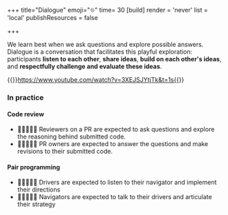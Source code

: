 +++
title="Dialogue"
emoji="⛗"
time= 30
[build]
  render = 'never'
  list = 'local'
  publishResources = false

+++

We learn best when we ask questions and explore possible answers. Dialogue is a conversation that facilitates this playful exploration: participants **listen to each other**, **share ideas**, **build on each other's ideas**, and **respectfully challenge and evaluate these ideas**.

{{<youtube>}}https://www.youtube.com/watch?v=3XEJSJYtjTk&t=1s{{</youtube>}}

### In practice

#### Code review

- 🧑🏿‍🤝‍🧑🏽 Reviewers on a PR are expected to ask questions and explore the reasoning behind submitted code.
- 🧑🏿‍🤝‍🧑🏽 PR owners are expected to answer the questions and make revisions to their submitted code.

#### Pair programming

- 🧑🏿‍🤝‍🧑🏽 Drivers are expected to listen to their navigator and implement their directions
- 🧑🏿‍🤝‍🧑🏽 Navigators are expected to talk to their drivers and articulate their strategy
